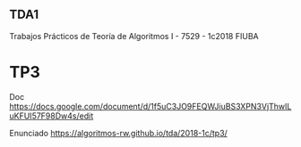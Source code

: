 ## TDA1
Trabajos Prácticos de Teoría de Algoritmos I - 7529 - 1c2018 FIUBA 

# TP3

Doc
https://docs.google.com/document/d/1f5uC3JO9FEQWJiuBS3XPN3VjThwILuKFUI57F98Dw4s/edit


Enunciado
https://algoritmos-rw.github.io/tda/2018-1c/tp3/
